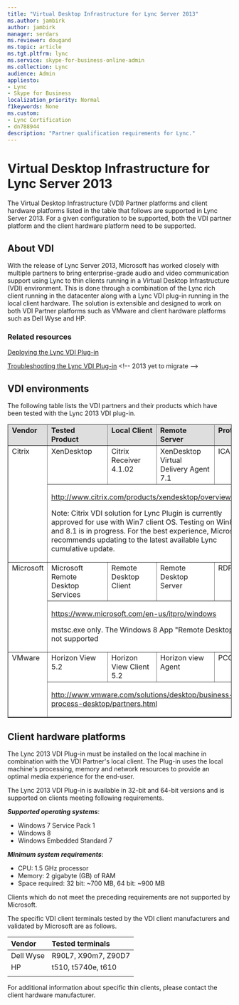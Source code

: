 ```yaml
---
title: "Virtual Desktop Infrastructure for Lync Server 2013"
ms.author: jambirk
author: jambirk
manager: serdars
ms.reviewer: dougand
ms.topic: article
ms.tgt.pltfrm: lync
ms.service: skype-for-business-online-admin
ms.collection: Lync
audience: Admin
appliesto:
- Lync
- Skype for Business
localization_priority: Normal
f1keywords: None
ms.custom:
- Lync Certification
- dn788944
description: "Partner qualification requirements for Lync."
---
```


# Virtual Desktop Infrastructure for Lync Server 2013

The Virtual Desktop Infrastructure (VDI) Partner platforms and client hardware platforms listed in the table that follows are supported in Lync Server 2013. For a given configuration to be supported, both the VDI partner platform and the client hardware platform need to be supported.

## About VDI

With the release of Lync Server 2013, Microsoft has worked closely with multiple partners to bring enterprise-grade audio and video communication support using Lync to thin clients running in a Virtual Desktop Infrastructure (VDI) environment. This is done through a combination of the Lync rich client running in the datacenter along with a Lync VDI plug-in running in the local client hardware. The solution is extensible and designed to work on both VDI Partner platforms such as VMware and client hardware platforms such as Dell Wyse and HP.

### Related resources

[Deploying the Lync VDI Plug-in](https://docs.microsoft.com/skypeforbusiness/deploy/deploy-clients/deploy-the-lync-vdi-plug-in)

[Troubleshooting the Lync VDI Plug-in](https://technet.microsoft.com/library/jj204713(v=ocs.15)) <!-- 2013 yet to migrate -->

## VDI environments
The following table lists the VDI partners and their products which have been tested with the Lync 2013 VDI plug-in. 

<table border="1" cellpadding="0" cellspacing="0" class="grid" style="border-collapse:collapse;background-color:white;" width="100%" xmlns="http://www.w3.org/1999/xhtml">
	<colgroup>
		<col width="72" />
		<col width="264" />
		<col width="240" />
		<col width="236" />
		<col />
	</colgroup>
	<thead>
		<tr bgcolor="#DEDEDE">
			<td valign="top"><strong>Vendor</strong></td>
			<td valign="top"><strong>Tested Product</strong></td>
			<td valign="top"><strong>Local Client</strong></td>
			<td valign="top"><strong>Remote Server</strong></td>
			<td valign="top"><strong>Protocol</strong></td>
		</tr>
	</thead>
	<tbody>
		<tr>
			<td rowspan="2" valign="top">Citrix</td>
			<td valign="top">XenDesktop</td>
			<td valign="top">Citrix Receiver 4.1.02</td>
			<td valign="top">XenDesktop Virtual Delivery Agent 7.1</td>
			<td valign="top">ICA</td>
		</tr>
		<tr>
			<td colspan="4" valign="top">
				<p><a href="http://www.citrix.com/products/xendesktop/overview.html" title="http://www.citrix.com/products/xendesktop/overview.html">http://www.citrix.com/products/xendesktop/overview.html</a></p>
				<p>Note: Citrix VDI solution for Lync Plugin is currently approved for use with Win7 client OS. Testing on Win8 and 8.1 is in progress. For the best experience, Microsoft recommends updating to the latest available Lync cumulative update.</p>
			</td>
		</tr>
		<tr>
			<td rowspan="2" valign="top">Microsoft</td>
			<td valign="top">Microsoft Remote Desktop Services</td>
            <td valign="top">Remote Desktop Client<em></td>
			<td valign="top">Remote Desktop Server</td>
			<td valign="top">RDP</td>
		</tr>
		<tr>
			<td colspan="4" valign="top">
				<p><a href="https://www.microsoft.com/en-us/itpro/windows">https://www.microsoft.com/en-us/itpro/windows</a></p>
                <p></em> mstsc.exe only.  The Windows 8 App &quot;Remote Desktop&quot; is not supported</p>
			</td>
		</tr>
		<tr>
			<td rowspan="2" valign="top">VMware</td>
			<td valign="top">Horizon View 5.2</td>
			<td valign="top">Horizon View Client 5.2</td>
			<td valign="top">Horizon view Agent</td>
			<td valign="top">PCOIP</td>
		</tr>
		<tr>
			<td colspan="4" valign="top">
				<p><a href="http://www.vmware.com/solutions/desktop/business-process-desktop/partners.html" title="http://www.vmware.com/solutions/desktop/business-process-desktop/partners.html">http://www.vmware.com/solutions/desktop/business-process-desktop/partners.html</a></p>
							</td>
		</tr>
	</tbody>
</table>



## Client hardware platforms

The Lync 2013 VDI Plug-in must be installed on the local machine in combination with the VDI Partner's local client. The Plug-in uses the local machine's processing, memory and network resources to provide an optimal media experience for the end-user. 

The Lync 2013 VDI Plug-in is available in 32-bit and 64-bit versions and is supported on clients meeting following requirements.

***Supported operating systems***:

- Windows 7 Service Pack 1
- Windows 8
- Windows Embedded Standard 7

***Minimum system requirements***:

- CPU: 1.5 GHz processor
- Memory: 2 gigabyte (GB) of RAM
- Space required: 32 bit: ~700 MB, 64 bit: ~900 MB

Clients which do not meet the preceding requirements are not supported by Microsoft.

The specific VDI client terminals tested by the VDI client manufacturers and validated by Microsoft are as follows. 

|Vendor | Tested terminals |
|:---------|:---------|
|Dell Wyse|  R90L7, X90m7, Z90D7 |
|HP     |  t510, t5740e, t610 |
|      |         |



For additional information about specific thin clients, please contact the client hardware manufacturer.
